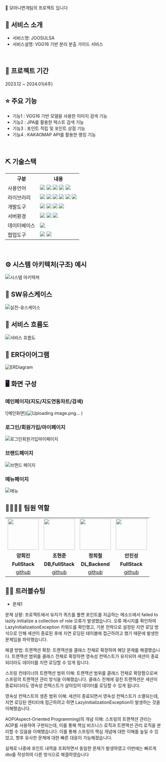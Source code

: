 📎 모아니면개팀의 프로젝트 입니다

## 👀 서비스 소개
* 서비스명:  JOOSULSA
* 서비스설명: VGG16 기반 분리 분출 가이드 서비스
<br>

## 📅 프로젝트 기간
2023.12 ~ 2024.01(4주)

## ⭐ 주요 기능
* 기능1 : VGG16 기반 모델을 사용한 이미지 검색 기능
* 기능2 : JPA를 활용한 텍스트 검색 기능
* 기능3 : 포인트 적립 및 포인트 상점 기능
* 기능4 : KAKAOMAP API를 활용한 랭킹 기능
<br>

## ⛏ 기술스택
<table>
    <tr>
        <th>구분</th>
        <th>내용</th>
    </tr>
    <tr>
        <td>사용언어</td>
        <td>
            <img src="https://img.shields.io/badge/Java-007396?style=for-the-badge&logo=OpenJDK&logoColor=white"/>
            <img src="https://img.shields.io/badge/python-1572B6?style=for-the-badge&logo=python&logoColor=white"/>
            <img src="https://img.shields.io/badge/HTML5-E34F26?style=for-the-badge&logo=HTML5&logoColor=white"/>
            <img src="https://img.shields.io/badge/CSS3-E55A89?style=for-the-badge&logo=css3&logoColor=white"/>
            <img src="https://img.shields.io/badge/JavaScript-F7DF1E?style=for-the-badge&logo=JavaScript&logoColor=white"/>
        </td>
    </tr>
    <tr>
        <td>라이브러리</td>
        <td>
            <img src="https://img.shields.io/badge/KakaoMap-FFCD00?style=for-the-badge&logo=Kakao&logoColor=white"/>
            <img src="https://img.shields.io/badge/TensorFlow-BFCE99?style=for-the-badge&logo=Tensorflow&logoColor=white"/>
            <img src="https://img.shields.io/badge/OpenCV-F8AD40?style=for-the-badge&logo=OpenCV&logoColor=white"/>
            <img src="https://img.shields.io/badge/numpy-A4DE82?style=for-the-badge&logo=numpy&logoColor=white"/>
            <img src="https://img.shields.io/badge/sklearn-C8B3C4?style=for-the-badge&logo=scikit-learn&logoColor=white"/>
            <img src="https://img.shields.io/badge/Pillow-C8EC82?style=for-the-badge&logo=pil&logoColor=white"/>
        </td>
    </tr>
    <tr>
        <td>개발도구</td>
        <td>
            <img src="https://img.shields.io/badge/Eclipse-2C2255?style=for-the-badge&logo=Eclipse&logoColor=white"/>
            <img src="https://img.shields.io/badge/AndroidStudio-007ACC?style=for-the-badge&logo=AndroidStudio&logoColor=white"/>
            <img src="https://img.shields.io/badge/CoLab-567AD7?style=for-the-badge&logo=Google CoLab&logoColor=white"/>
            <img src="https://img.shields.io/badge/Jupyter-007ACC?style=for-the-badge&logo=Jupyter&logoColor=white"/>
        </td>
    </tr>
    <tr>
        <td>서버환경</td>
        <td>
            <img src="https://img.shields.io/badge/Spring boot-D22128?style=for-the-badge&logo=Spring boot&logoColor=white"/>
            <img src="https://img.shields.io/badge/Flask-D45C28?style=for-the-badge&logo=Flask&logoColor=white"/>
            <img src="https://img.shields.io/badge/Apache Tomcat-D22128?style=for-the-badge&logo=Apache Tomcat&logoColor=white"/>
        </td>
    </tr>
    <tr>
        <td>데이터베이스</td>
        <td>
            <img src="https://img.shields.io/badge/MySQL-4479A1?style=for-the-badge&logo=MySQL&logoColor=white"/> 
        </td>
    </tr>
    <tr>
        <td>협업도구</td>
        <td>
            <img src="https://img.shields.io/badge/Git-F05032?style=for-the-badge&logo=Git&logoColor=white"/>
            <img src="https://img.shields.io/badge/GitHub-181717?style=for-the-badge&logo=GitHub&logoColor=white"/>
        </td>
    </tr>
</table>


<br>

## ⚙ 시스템 아키텍처(구조) 예시 
![시스템 아키텍쳐](https://github.com/2023-SMHRD-KDT-AI-3/JOOSULSA/assets/140151834/042f1329-0945-4939-a182-724bd83624a1)
<br>

## 📌 SW유스케이스
![실전-유스케이스](https://github.com/2023-SMHRD-KDT-AI-3/JOOSULSA/assets/140151834/75351903-bfde-4d58-999b-a1a794a5dcd3)
<br>

## 📌 서비스 흐름도
![서비스 흐름도](https://github.com/2023-SMHRD-KDT-AI-3/JOOSULSA/assets/140151834/2a6fb30c-2811-4e56-bcd6-b9849f6f255c)
<br>

## 📌 ER다이어그램
![ERDiagram](https://github.com/2023-SMHRD-KDT-AI-3/JOOSULSA/assets/140151834/78e11c32-89f0-4376-b6c4-0218a2d18fc1)
<br>

## 🖥 화면 구성
### 메인페이지(지도/지도연동차트/검색)
![메인화면](![Uploading image.png…]()
)
<br>

### 로그인/회원가입/마이페이지
![로그인회원가입마이페이지](https://github.com/2023-SMHRD-KDT-AI-3/ChickenGGRepo/assets/140151776/e3254236-3c62-407e-9001-1d966e6a62c2)
<br>

### 브랜드페이지
![브랜드 페이지](https://github.com/2023-SMHRD-KDT-AI-3/ChickenGGRepo/assets/140151776/3ef98214-afb6-475f-9f6b-01c81bfc9055)
<br>

### 메뉴페이지
![메뉴](https://github.com/2023-SMHRD-KDT-AI-3/ChickenGGRepo/assets/140151776/282ccf02-0688-4dd0-b7ad-17b3eaa0f9af)
<br>

## 👨‍👩‍👦‍👦 팀원 역할
<table>
  <tr>
    <td align="center"><img src="https://item.kakaocdn.net/do/fd49574de6581aa2a91d82ff6adb6c0115b3f4e3c2033bfd702a321ec6eda72c" width="100" height="100"/></td>
    <td align="center"><img src="https://mb.ntdtv.kr/assets/uploads/2019/01/Screen-Shot-2019-01-08-at-4.31.55-PM-e1546932545978.png" width="100" height="100"/></td>
    <td align="center"><img src="https://mblogthumb-phinf.pstatic.net/20160127_177/krazymouse_1453865104404DjQIi_PNG/%C4%AB%C4%AB%BF%C0%C7%C1%B7%BB%C1%EE_%B6%F3%C0%CC%BE%F0.png?type=w2" width="100" height="100"/></td>
    <td align="center"><img src="https://i.pinimg.com/236x/ed/bb/53/edbb53d4f6dd710431c1140551404af9.jpg" width="100" height="100"/></td>
  </tr>
  <tr>
    <td align="center"><strong>양회진</strong></td>
    <td align="center"><strong>조현준</strong></td>
    <td align="center"><strong>정희철</strong></td>
    <td align="center"><strong>안진성</strong></td>
  </tr>
  <tr>
    <td align="center"><b>FullStack</b></td>
    <td align="center"><b>DB,FullStack</b></td>
    <td align="center"><b>DL,Backend</b></td>
    <td align="center"><b>FullStack</b></td>
  </tr>
  <tr>
    <td align="center"><a href="https://github.com/zzzezzz" target='_blank'>github</a></td>
    <td align="center"><a href="https://github.com/fdsv8596" target='_blank'>github</a></td>
    <td align="center"><a href="https://github.com/jhch1116" target='_blank'>github</a></td>
    <td align="center"><a href="https://github.com/fpdls2789" target='_blank'>github</a></td>
  </tr>
</table>

## 🤾‍♂️ 트러블슈팅

* 문제1<br>

문제 상황:
프로젝트에서 유저가 퀴즈를 풀면 포인트를 지급하는 메소드에서 failed to lazily initialize a collection of role 오류가 발생했습니다. 오류 메시지를 확인하여 LazyInitializationException 키워드를 확인했고, 기본 전략으로 설정된 지연 로딩 방식으로 인해 세션이 종료된 후에 지연 로딩된 테이블에 접근하려고 했기 때문에 발생한 문제임을 파악했습니다.

해결 방법:
트랜잭션 확장:
트랜잭션을 클래스 전체로 확장하여 해당 문제를 해결했습니다. 트랜잭션 범위를 클래스 전체로 확장하면 영속성 컨텍스트가 유지되어 세션이 종료되더라도 데이터를 지연 로딩할 수 있게 됩니다.

스프링 컨테이너의 트랜잭션 범위 이해:
트랜잭션 범위를 클래스 전체로 확장함으로써 스프링의 트랜잭션 관리 방식을 이해했습니다. 클래스 전체에 걸친 트랜잭션은 세션이 종료되더라도 영속성 컨텍스트가 살아있어 데이터를 로딩할 수 있게 됩니다.

영속성 컨텍스트의 생존 범위 이해:
세션이 종료되면서 영속성 컨텍스트가 소멸되는데, 지연 로딩된 엔티티에 접근하려고 하면 LazyInitializationException이 발생하는 것을 이해했습니다.

AOP(Aspect-Oriented Programming)의 개념 이해:
스프링의 트랜잭션 관리는 AOP를 사용하여 구현되는데, 이를 통해 핵심 비즈니스 로직과 트랜잭션 관리 로직을 분리할 수 있음을 이해했습니다.
이를 통해 스프링의 핵심 개념에 대한 이해를 높일 수 있었고, 향후 유사한 문제에 대한 빠른 대응이 가능해졌습니다.

실제로 나중에 포인트 내역을 조회하면서 동일한 문제가 발생하였고 이번에는 빠르게 dto를 작성하여 다른 방식으로 해결하였습니다

